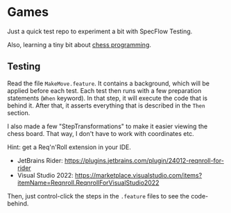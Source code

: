 # Games

Just a quick test repo to experiment a bit with SpecFlow Testing.

Also, learning a tiny bit about [chess programming](https://www.chessprogramming.org/Main_Page).


## Testing

Read the file `MakeMove.feature`. It contains a background, which will be applied before each test.
Each test then runs with a few preparation statements (`When` keyword). In that step, it will execute the code that is behind it.
After that, it asserts everything that is described in the `Then` section.

I also made a few "StepTransformations" to make it easier viewing the chess board. That way, I don't have to work with coordinates etc.

Hint: get a Req'n'Roll extension in your IDE.
- JetBrains Rider: https://plugins.jetbrains.com/plugin/24012-reqnroll-for-rider
- Visual Studio 2022: https://marketplace.visualstudio.com/items?itemName=Reqnroll.ReqnrollForVisualStudio2022

Then, just control-click the steps in the `.feature` files to see the code-behind.